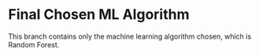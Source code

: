 # Final Chosen ML Algorithm

This branch contains only the machine learning algorithm chosen, which is Random Forest.
